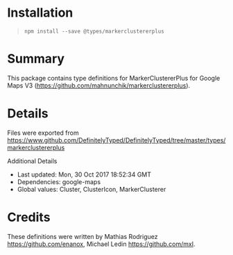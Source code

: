 # Installation
> `npm install --save @types/markerclustererplus`

# Summary
This package contains type definitions for MarkerClustererPlus for Google Maps V3 (https://github.com/mahnunchik/markerclustererplus).

# Details
Files were exported from https://www.github.com/DefinitelyTyped/DefinitelyTyped/tree/master/types/markerclustererplus

Additional Details
 * Last updated: Mon, 30 Oct 2017 18:52:34 GMT
 * Dependencies: google-maps
 * Global values: Cluster, ClusterIcon, MarkerClusterer

# Credits
These definitions were written by Mathias Rodriguez <https://github.com/enanox>, Michael Ledin <https://github.com/mxl>.
